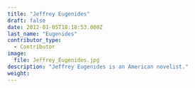 ```yaml
---
title: "Jeffrey Eugenides"
draft: false
date: 2012-01-05T18:18:53.000Z
last_name: "Eugenides"
contributor_type:
  - Contributor
image:
  file: Jeffrey_Eugenides.jpg
description: "Jeffrey Eugenides is an American novelist."
weight:
---
```


